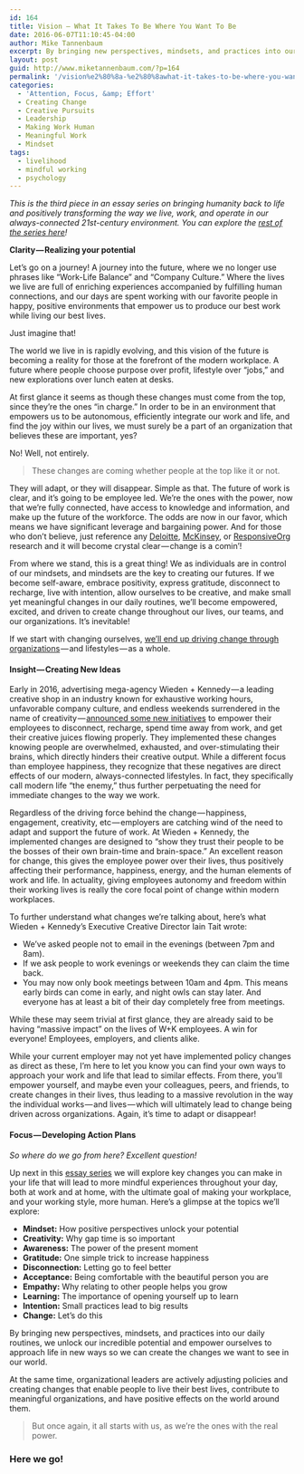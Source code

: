 ```yaml
---
id: 164
title: Vision — What It Takes To Be Where You Want To Be
date: 2016-06-07T11:10:45-04:00
author: Mike Tannenbaum
excerpt: By bringing new perspectives, mindsets, and practices into our daily routines, we unlock our incredible potential and empower ourselves to approach life in new ways so we can create the changes we want to see in our world.
layout: post
guid: http://www.miketannenbaum.com/?p=164
permalink: '/vision%e2%80%8a-%e2%80%8awhat-it-takes-to-be-where-you-want-to-be'
categories:
  - 'Attention, Focus, &amp; Effort'
  - Creating Change
  - Creative Pursuits
  - Leadership
  - Making Work Human
  - Meaningful Work
  - Mindset
tags:
  - livelihood
  - mindful working
  - psychology
---
```

<p id="3293" class="graf--p graf-after--h3"><em></em><em class="markup--em markup--p-em">This is the third piece in an essay series on bringing humanity back to life and positively transforming the way we live, work, and operate in our always-connected 21st-century environment. You can explore the </em><a class="markup--anchor markup--p-anchor" href="https://medium.com/enjoy-humanity" data-href="https://medium.com/enjoy-humanity"><em class="markup--em markup--p-em">rest of the series here</em></a><em class="markup--em markup--p-em">!</em></p>
<strong>Clarity — Realizing your potential</strong>
<div class="section-inner layoutSingleColumn">
<p id="7cf0" class="graf--p graf-after--h4">Let’s go on a journey! A journey into the future, where we no longer use phrases like “Work-Life Balance” and “Company Culture.” Where the lives we live are full of enriching experiences accompanied by fulfilling human connections, and our days are spent working with our favorite people in happy, positive environments that empower us to produce our best work while living our best lives.</p>
<p id="b960" class="graf--p graf-after--p">Just imagine that!</p>
<p id="2085" class="graf--p graf-after--p">The world we live in is rapidly evolving, and this vision of the future is becoming a reality for those at the forefront of the modern workplace. A future where people choose purpose over profit, lifestyle over “jobs,” and new explorations over lunch eaten at desks.</p>
<p id="cc8a" class="graf--p graf-after--p">At first glance it seems as though these changes must come from the top, since they’re the ones “in charge.” In order to be in an environment that empowers us to be autonomous, efficiently integrate our work and life, and find the joy within our lives, we must surely be a part of an organization that believes these are important, yes?</p>
<p id="7a9b" class="graf--p graf-after--p">No! Well, not entirely.</p>

<blockquote id="a84a" class="graf--blockquote graf-after--p">These changes are coming whether people at the top like it or not.</blockquote>
<p id="1250" class="graf--p graf-after--blockquote">They will adapt, or they will disappear. Simple as that. The future of work is clear, and it’s going to be employee led. We’re the ones with the power, now that we’re fully connected, have access to knowledge and information, and make up the future of the workforce. The odds are now in our favor, which means we have significant leverage and bargaining power. And for those who don’t believe, just reference any <a class="markup--anchor markup--p-anchor" href="http://hrtimesblog.com/2015/03/05/leading-in-the-new-world-of-work-deloittes-2015-global-human-capital-trends/" rel="nofollow" data-href="http://hrtimesblog.com/2015/03/05/leading-in-the-new-world-of-work-deloittes-2015-global-human-capital-trends/">Deloitte</a>, <a class="markup--anchor markup--p-anchor" href="http://www.mckinsey.com/business-functions/organization/our-insights/the-hidden-value-of-organizational-health-and-how-to-capture-it" rel="nofollow" data-href="http://www.mckinsey.com/business-functions/organization/our-insights/the-hidden-value-of-organizational-health-and-how-to-capture-it">McKinsey</a>, or <a class="markup--anchor markup--p-anchor" href="http://www.responsive.org/" rel="nofollow" data-href="http://www.responsive.org/">ResponsiveOrg</a> research and it will become crystal clear — change is a comin’!</p>
<p id="ccc8" class="graf--p graf-after--p">From where we stand, this is a great thing! We as individuals are in control of our mindsets, and mindsets are the key to creating our futures. If we become self-aware, embrace positivity, express gratitude, disconnect to recharge, live with intention, allow ourselves to be creative, and make small yet meaningful changes in our daily routines, we’ll become empowered, excited, and driven to create change throughout our lives, our teams, and our organizations. It’s inevitable!</p>
<p id="aa36" class="graf--p graf-after--p">If we start with changing ourselves, <a class="markup--anchor markup--p-anchor" href="https://medium.com/@theroyaltbomb/to-reinvent-our-organizations-we-must-first-reinvent-ourselves-2a9e3c80bc7f#.c3z4zswjn" data-href="https://medium.com/@theroyaltbomb/to-reinvent-our-organizations-we-must-first-reinvent-ourselves-2a9e3c80bc7f#.c3z4zswjn">we’ll end up driving change through organizations</a> — and lifestyles — as a whole.</p>

<h4 id="a74f" class="graf--h4 graf-after--p">Insight — Creating New Ideas</h4>
<p id="7590" class="graf--p graf-after--h4">Early in 2016, advertising mega-agency Wieden + Kennedy — a leading creative shop in an industry known for exhaustive working hours, unfavorable company culture, and endless weekends surrendered in the name of creativity — <a class="markup--anchor markup--p-anchor" href="http://www.creativereview.co.uk/cr-blog/2016/april/creative-brains-need-time-off/" rel="nofollow" data-href="http://www.creativereview.co.uk/cr-blog/2016/april/creative-brains-need-time-off/">announced some new initiatives</a> to empower their employees to disconnect, recharge, spend time away from work, and get their creative juices flowing properly. They implemented these changes knowing people are overwhelmed, exhausted, and over-stimulating their brains, which directly hinders their creative output. While a different focus than employee happiness, they recognize that these negatives are direct effects of our modern, always-connected lifestyles. In fact, they specifically call modern life “the enemy,” thus further perpetuating the need for immediate changes to the way we work.</p>
<p id="2b16" class="graf--p graf-after--p">Regardless of the driving force behind the change — happiness, engagement, creativity, etc — employers are catching wind of the need to adapt and support the future of work. At Wieden + Kennedy, the implemented changes are designed to “show they trust their people to be the bosses of their own brain-time and brain-space.” An excellent reason for change, this gives the employee power over their lives, thus positively affecting their performance, happiness, energy, and the human elements of work and life. In actuality, giving employees autonomy and freedom within their working lives is really the core focal point of change within modern workplaces.</p>
<p id="a0cf" class="graf--p graf-after--p">To further understand what changes we’re talking about, here’s what Wieden + Kennedy’s Executive Creative Director Iain Tait wrote:</p>

<ul class="postList">
 	<li id="14ea" class="graf--li graf-after--p">We’ve asked people not to email in the evenings (between 7pm and 8am).</li>
 	<li id="07e1" class="graf--li graf-after--li">If we ask people to work evenings or weekends they can claim the time back.</li>
 	<li id="091b" class="graf--li graf-after--li">You may now only book meetings between 10am and 4pm. This means early birds can come in early, and night owls can stay later. And everyone has at least a bit of their day completely free from meetings.</li>
</ul>
<p id="6537" class="graf--p graf-after--li">While these may seem trivial at first glance, they are already said to be having “massive impact” on the lives of W+K employees. A win for everyone! Employees, employers, and clients alike.</p>
<p id="4b67" class="graf--p graf-after--p">While your current employer may not yet have implemented policy changes as direct as these, I’m here to let you know you can find your own ways to approach your work and life that lead to similar effects. From there, you’ll empower yourself, and maybe even your colleagues, peers, and friends, to create changes in their lives, thus leading to a massive revolution in the way the individual works — and lives — which will ultimately lead to change being driven across organizations. Again, it’s time to adapt or disappear!</p>

<h4 id="e9f6" class="graf--h4 graf-after--p">Focus — Developing Action Plans</h4>
<p id="2b00" class="graf--p graf-after--h4"><em class="markup--em markup--p-em">So where do we go from here? Excellent question!</em></p>
<p id="7f4a" class="graf--p graf-after--p">Up next in this <a class="markup--anchor markup--p-anchor" href="https://medium.com/enjoy-humanity" data-href="https://medium.com/enjoy-humanity">essay series</a> we will explore key changes you can make in your life that will lead to more mindful experiences throughout your day, both at work and at home, with the ultimate goal of making your workplace, and your working style, more human. Here’s a glimpse at the topics we’ll explore:</p>

<ul class="postList">
 	<li id="b2cf" class="graf--li graf-after--p"><strong class="markup--strong markup--li-strong">Mindset:</strong> How positive perspectives unlock your potential</li>
 	<li id="a7fd" class="graf--li graf-after--li"><strong class="markup--strong markup--li-strong">Creativity:</strong> Why gap time is so important</li>
 	<li id="3f4e" class="graf--li graf-after--li"><strong class="markup--strong markup--li-strong">Awareness:</strong> The power of the present moment</li>
 	<li id="866e" class="graf--li graf-after--li"><strong class="markup--strong markup--li-strong">Gratitude:</strong> One simple trick to increase happiness</li>
 	<li id="22a2" class="graf--li graf-after--li"><strong class="markup--strong markup--li-strong">Disconnection:</strong> Letting go to feel better</li>
 	<li id="4e90" class="graf--li graf-after--li"><strong class="markup--strong markup--li-strong">Acceptance:</strong> Being comfortable with the beautiful person you are</li>
 	<li id="cc1b" class="graf--li graf-after--li"><strong class="markup--strong markup--li-strong">Empathy:</strong> Why relating to other people helps you grow</li>
 	<li id="be95" class="graf--li graf-after--li"><strong class="markup--strong markup--li-strong">Learning:</strong> The importance of opening yourself up to learn</li>
 	<li id="2105" class="graf--li graf-after--li"><strong class="markup--strong markup--li-strong">Intention:</strong> Small practices lead to big results</li>
 	<li id="7e6e" class="graf--li graf-after--li"><strong class="markup--strong markup--li-strong">Change:</strong> Let’s do this</li>
</ul>
<p id="cf1c" class="graf--p graf-after--li">By bringing new perspectives, mindsets, and practices into our daily routines, we unlock our incredible potential and empower ourselves to approach life in new ways so we can create the changes we want to see in our world.</p>
<p id="c017" class="graf--p graf-after--p">At the same time, organizational leaders are actively adjusting policies and creating changes that enable people to live their best lives, contribute to meaningful organizations, and have positive effects on the world around them.</p>

<blockquote id="cf43" class="graf--pullquote pullquote graf-after--p">But once again, it all starts with us, as we’re the ones with the real power.</blockquote>
<h3 id="92c2" class="graf--h3 graf-after--pullquote graf--last">Here we go!</h3>
</div>